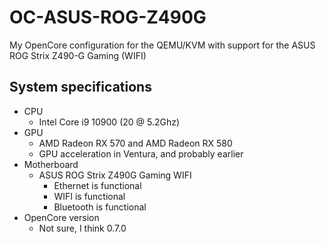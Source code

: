 # OC-ASUS-ROG-Z490G

My OpenCore configuration for the QEMU/KVM with support for the ASUS
ROG Strix Z490-G Gaming (WIFI)

## System specifications

- CPU
  - Intel Core i9 10900 (20 @ 5.2Ghz)
- GPU
  - AMD Radeon RX 570 and AMD Radeon RX 580
  - GPU acceleration in Ventura, and probably earlier
- Motherboard
  - ASUS ROG Strix Z490G Gaming WIFI
    - Ethernet is functional
    - WIFI is functional
    - Bluetooth is functional
- OpenCore version
  - Not sure, I think 0.7.0
